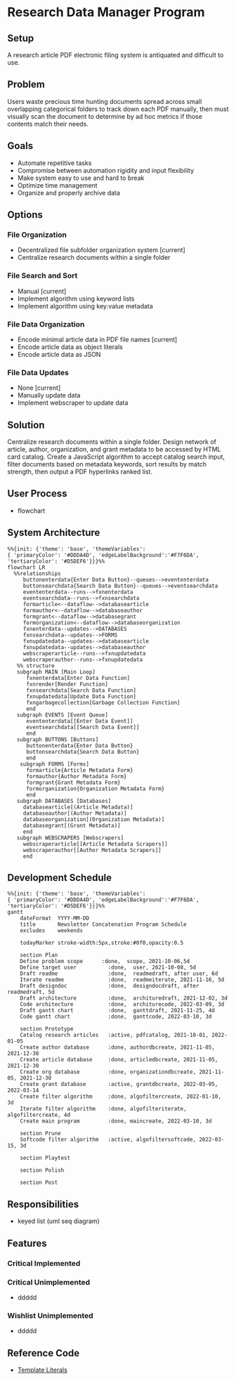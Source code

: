 # Research Data Manager Program
## Setup
A research article PDF electronic filing system is antiquated and difficult to use.
## Problem
Users waste precious time hunting documents spread across small overlapping categorical folders to track down each PDF manually, then must visually scan the document to determine by ad hoc metrics if those contents match their needs.
## Goals
- Automate repetitive tasks
- Compromise between automation rigidity and input flexibility
- Make system easy to use and hard to break
- Optimize time management
- Organize and properly archive data
## Options
### File Organization
- Decentralized file subfolder organization system [current]
- Centralize research documents within a single folder
### File Search and Sort
- Manual [current]
- Implement algorithm using keyword lists
- Implement algorithm using key:value metadata
### File Data Organization
- Encode minimal article data in PDF file names [current]
- Encode article data as object literals
- Encode article data as JSON 
### File Data Updates
- None [current]
- Manually update data
- Implement webscraper to update data
## Solution
Centralize research documents within a single folder. Design network of article, author, organization, and grant metadata to be accessed by HTML card catalog. Create a JavaScript algorithm to accept catalog search input, filter documents based on metadata 	keywords, sort results by match strength, then output a PDF hyperlinks ranked list.
## User Process
- flowchart
## System Architecture
```mermaid
%%{init: {'theme': 'base', 'themeVariables': 
{ 'primaryColor': '#DDDA4D', 'edgeLabelBackground':'#F7F6DA', 'tertiaryColor': '#D5DEF6'}}}%%
flowchart LR
  %%relationships
     buttonenterdata{Enter Data Button}--queues-->evententerdata
     buttonsearchdata{Search Data Button}--queues-->eventsearchdata
     evententerdata--runs-->fxnenterdata
     eventsearchdata--runs-->fxnsearchdata
     formarticle<--dataflow-->databasearticle
     formauthor<--dataflow-->databaseauthor
     formgrant<--dataflow-->databasegrant
     formorganization<--dataflow-->databaseorganization
     fxnenterdata--updates-->DATABASES
     fxnsearchdata--updates-->FORMS
     fxnupdatedata--updates-->databasearticle
     fxnupdatedata--updates-->databaseauthor
     webscraperarticle--runs-->fxnupdatedata
     webscraperauthor--runs-->fxnupdatedata
   %% structure
   subgraph MAIN [Main Loop]
      fxnenterdata[Enter Data Function]
      fxnrender[Render Function]
      fxnsearchdata[Search Data Function]
      fxnupdatedata[Update Data Function]
      fxngarbagecollection[Garbage Collection Function]
      end
   subgraph EVENTS [Event Queue]
      evententerdata[[Enter Data Event]]
      eventsearchdata[[Search Data Event]]
      end
   subgraph BUTTONS [Buttons]
      buttonenterdata{Enter Data Button}
      buttonsearchdata{Search Data Button}
      end
    subgraph FORMS [Forms]
      formarticle{Article Metadata Form}
      formauthor{Author Metadata Form}
      formgrant{Grant Metadata Form}
      formorganization{Organization Metadata Form}
      end 
   subgraph DATABASES [Databases]
     databasearticle[(Article Metadata)]
     databaseauthor[(Author Metadata)]
     databaseorganization[(Organization Metadata)]
     databasegrant[(Grant Metadata)]
     end
   subgraph WEBSCRAPERS [Webscrapers]
     webscraperarticle[[Article Metadata Scrapers]]
     webscraperauthor[[Author Metadata Scrapers]] 
     end
```

## Development Schedule
```mermaid
%%{init: {'theme': 'base', 'themeVariables': 
{ 'primaryColor': '#DDDA4D', 'edgeLabelBackground':'#F7F6DA', 'tertiaryColor': '#D5DEF6'}}}%%
gantt
    dateFormat  YYYY-MM-DD
    title       Newsletter Concatenation Program Schedule
    excludes    weekends
    
    todayMarker stroke-width:5px,stroke:#0f0,opacity:0.5
    
    section Plan
    Define problem scope      :done,  scope, 2021-10-06,5d
    Define target user          :done,  user, 2021-10-08, 5d
    Draft readme                :done,  readmedraft, after user, 6d
    Iterate readme              :done,  readmeiterate, 2021-11-16, 5d
    Draft designdoc             :done,  designdocdraft, after readmedraft, 5d
    Draft architecture          :done,  archituredraft, 2021-12-02, 3d
    Code architecture           :done,  architurecode, 2022-03-09, 3d
    Draft gantt chart           :done,  ganttdraft, 2021-11-25, 4d
    Code gantt chart            :done,  ganttcode, 2022-03-10, 3d
    
    section Prototype
    Catalog research articles   :active, pdfcatalog, 2021-10-01, 2022-01-05
    Create author database      :done, authordbcreate, 2021-11-05, 2021-12-30
    Create article database     :done, articledbcreate, 2021-11-05, 2021-12-30
    Create org database         :done, organizationdbcreate, 2021-11-05, 2021-12-30
    Create grant database       :active, grantdbcreate, 2022-03-05, 2022-03-14
    Create filter algorithm     :done, algofiltercreate, 2022-01-10, 3d
    Iterate filter algorithm    :done, algofilteriterate, algofiltercreate, 4d
    Create main program         :done, maincreate, 2022-03-10, 3d
    
    section Prune
    Softcode filter algorithm   :active, algofiltersoftcode, 2022-03-15, 3d
    
    section Playtest
    
    section Polish
    
    section Post
```
## Responsibilities
- keyed list (uml seq diagram)
## Features
### Critical Implemented
### Critical Unimplemented
- ddddd
### Wishlist Unimplemented
- ddddd
## Reference Code
- [Template Literals](https://www.youtube.com/watch?v=DG4obitDvUA&t=2069s)
